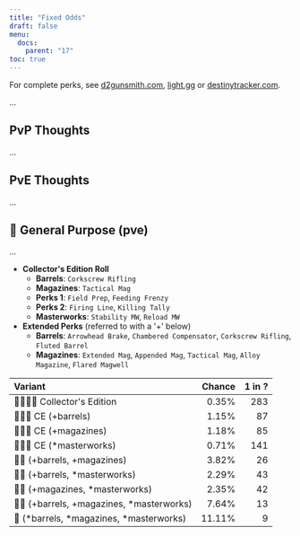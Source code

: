 ```yaml
---
title: "Fixed Odds"
draft: false
menu:
  docs:
    parent: "17"
toc: true
---
```


For complete perks, see [d2gunsmith.com](https://d2gunsmith.com/w/2194955522), [light.gg](https://www.light.gg/db/items/2194955522) or [destinytracker.com](https://destinytracker.com/destiny-2/db/items/2194955522).

...

## PvP Thoughts

...

## PvE Thoughts

...

## 👾 General Purpose (pve)

...

* **Collector's Edition Roll**
  * **Barrels**: `Corkscrew Rifling`
  * **Magazines**: `Tactical Mag`
  * **Perks 1**: `Field Prep`, `Feeding Frenzy`
  * **Perks 2**: `Firing Line`, `Killing Tally`
  * **Masterworks**: `Stability MW`, `Reload MW`
* **Extended Perks** (referred to with a '+' below)
  * **Barrels**: `Arrowhead Brake`, `Chambered Compensator`, `Corkscrew Rifling`, `Fluted Barrel`
  * **Magazines**: `Extended Mag`, `Appended Mag`, `Tactical Mag`, `Alloy Magazine`, `Flared Magwell`

| Variant | Chance | 1 in ? |
|:-|-:|-:|
| 👾👾👾🌟 Collector's Edition | 0.35% | 283 |
| 👾👾👾 CE (+barrels) | 1.15% | 87 |
| 👾👾👾 CE (+magazines) | 1.18% | 85 |
| 👾👾👾 CE (*masterworks) | 0.71% | 141 |
| 👾👾 (+barrels, +magazines) | 3.82% | 26 |
| 👾👾 (+barrels, *masterworks) | 2.29% | 43 |
| 👾👾 (+magazines, *masterworks) | 2.35% | 42 |
| 👾👾 (+barrels, +magazines, *masterworks) | 7.64% | 13 |
| 👾 (*barrels, *magazines, *masterworks) | 11.11% | 9 |
